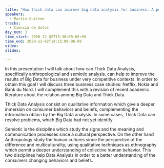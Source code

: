 ```yaml
---
title: "How thick data can improve big data analysis for business: A perspective from semiotic and anthropology"
speakers:
  - Martin Cuitzeo
tracks:
  - Ciencia de datos
day_num: 3
time_start: 2020-12-02T13:30:00-06:00
time_end: 2020-12-02T14:15:00-06:00
video: 
slides: 

---
```


In this presentation I will talk about how can  Thick Data Analysis,  specifically anthropological and semiotic analysis, can help to improve the results of Big Data for business under very competitive contexts. In order to obtain this goal I will discuss three business case studies: Netflix, Nokia and Bank du Nord. I will complement this with a revision of recent academic literature about the relation among Big Data and Thick Data. 

Thick Data Analysis consist on qualitative information which give a deeper inmersion on consumer behaviors and beliefs, complementing the information obtain by the Big Data analysis. In some cases, Thick Data can resolve  problems, which Big Data had not yet identify. 

Semiotic is the discipline which study the signs and the meaning and communication processes since a cultural perspective. On the other hand  Anthropology study the human cultures since the perspective of the difference and multiculturality, using qualitative techniques as ethnography which permit a deeper understanding of collective human behavior. This two disciplines help Data Analysis in order to a better understanding of the consumers changing behaviors and beliefs.